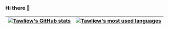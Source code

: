 ### Hi there 👋
| [![Tawliew's GitHub stats](https://github-readme-stats.vercel.app/api?username=Tawliew&count_private=true&show_icons=true&hide=issues&hide_border=false&theme=algolia)](https://github.com/Tawliew?tab=repositories) |  [![Tawliew's most used languages](https://github-readme-stats.vercel.app/api/top-langs/?username=Tawliew&hide=html,handlebars,Starlark,%20php,css,scss,javascript,Jupyter%20Notebook&langs_count=15&layout=compact&theme=algolia&hide_border=false)](https://github.com/Tawliew?tab=repositories) |
|:-:|:-:|
<!--
**Tawliew/tawliew** is a ✨ _special_ ✨ repository because its `README.md` (this file) appears on your GitHub profile.

Here are some ideas to get you started:

- 🔭 I’m currently working on ...
- 🌱 I’m currently learning ...
- 👯 I’m looking to collaborate on ...
- 🤔 I’m looking for help with ...
- 💬 Ask me about ...
- 📫 How to reach me: ...
- 😄 Pronouns: ...
- ⚡ Fun fact: ...
-->
